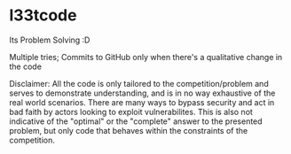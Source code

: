 # l33tcode
Its Problem Solving :D

Multiple tries; Commits to GitHub only when there's a qualitative change in the code

Disclaimer: 
All the code is only tailored to the competition/problem and serves to demonstrate understanding, and is in no way exhaustive of the real world scenarios. 
There are many ways to bypass security and act in bad faith by actors looking to exploit vulnerabilites.
This is also not indicative of the "optimal" or the "complete" answer to the presented problem, but only code that behaves within the constraints of the competition.
